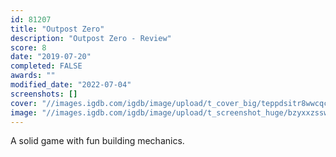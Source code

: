 ```yaml
---
id: 81207
title: "Outpost Zero"
description: "Outpost Zero - Review"
score: 8
date: "2019-07-20"
completed: FALSE
awards: ""
modified_date: "2022-07-04"
screenshots: []
cover: "//images.igdb.com/igdb/image/upload/t_cover_big/teppdsitr8wwcqc2kjiu.jpg"
image: "//images.igdb.com/igdb/image/upload/t_screenshot_huge/bzyxxzsswpscdsdlbkyl.jpg"
---
```

A solid game with fun building mechanics.